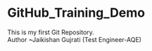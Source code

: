 # GitHub_Training_Demo
This is my first Git Repository.
<br>
Author ~Jaikishan Gujrati (Test Engineer-AQE)
